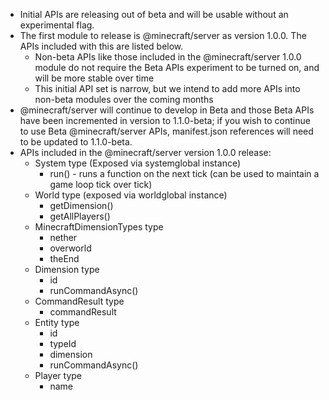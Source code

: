 

-   Initial APIs are releasing out of beta and will be usable without an experimental flag.
-   The first module to release is @minecraft/server as version 1.0.0. The APIs included with this are listed below.
    -   Non-beta APIs like those included in the @minecraft/server 1.0.0 module do not require the Beta APIs experiment to be turned on, and will be more stable over time
    -   This initial API set is narrow, but we intend to add more APIs into non-beta modules over the coming months
-   @minecraft/server will continue to develop in Beta and those Beta APIs have been incremented in version to 1.1.0-beta; if you wish to continue to use Beta @minecraft/server APIs, manifest.json references will need to be updated to 1.1.0-beta.
-   APIs included in the @minecraft/server version 1.0.0 release:
    -   System type (Exposed via systemglobal instance)
        -   run() - runs a function on the next tick (can be used to maintain a game loop tick over tick)
    -   World type (exposed via worldglobal instance)
        -   getDimension()
        -   getAllPlayers()
    -   MinecraftDimensionTypes type
        -   nether
        -   overworld
        -   theEnd
    -   Dimension type
        -   id
        -   runCommandAsync()
    -   CommandResult type
        -   commandResult
    -   Entity type
        -   id
        -   typeId
        -   dimension
        -   runCommandAsync()
    -   Player type
        -   name

